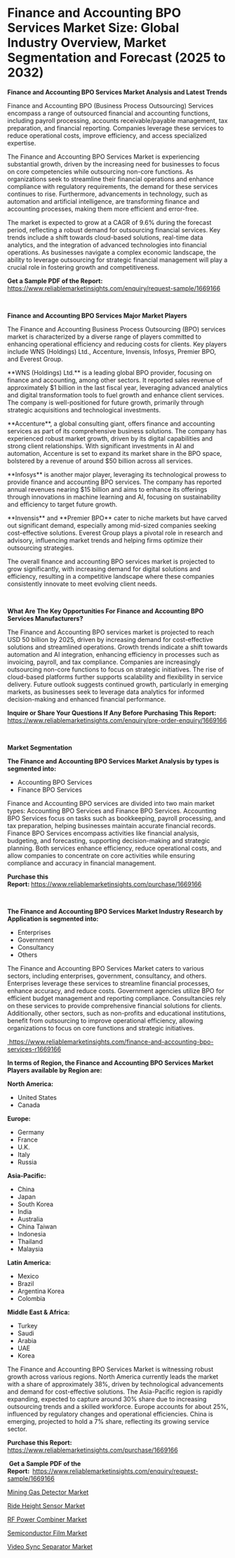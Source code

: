 <p><h1>Finance and Accounting BPO Services Market Size: Global Industry Overview, Market Segmentation and Forecast (2025 to 2032)</h1></p><p><strong>Finance and Accounting BPO Services Market Analysis and Latest Trends</strong></p>
<p><p>Finance and Accounting BPO (Business Process Outsourcing) Services encompass a range of outsourced financial and accounting functions, including payroll processing, accounts receivable/payable management, tax preparation, and financial reporting. Companies leverage these services to reduce operational costs, improve efficiency, and access specialized expertise.</p><p>The Finance and Accounting BPO Services Market is experiencing substantial growth, driven by the increasing need for businesses to focus on core competencies while outsourcing non-core functions. As organizations seek to streamline their financial operations and enhance compliance with regulatory requirements, the demand for these services continues to rise. Furthermore, advancements in technology, such as automation and artificial intelligence, are transforming finance and accounting processes, making them more efficient and error-free.</p><p>The market is expected to grow at a CAGR of 9.6% during the forecast period, reflecting a robust demand for outsourcing financial services. Key trends include a shift towards cloud-based solutions, real-time data analytics, and the integration of advanced technologies into financial operations. As businesses navigate a complex economic landscape, the ability to leverage outsourcing for strategic financial management will play a crucial role in fostering growth and competitiveness.</p></p>
<p><strong>Get a Sample PDF of the Report:&nbsp;</strong> <a href="https://www.reliablemarketinsights.com/enquiry/request-sample/1669166?utm_campaign=2564&utm_medium=2&utm_source=Github&utm_content=ia&utm_term=10032025&utm_id=finance-and-accounting-bpo-services">https://www.reliablemarketinsights.com/enquiry/request-sample/1669166</a></p>
<p>&nbsp;</p>
<p><strong>Finance and Accounting BPO Services Major Market Players</strong></p>
<p><p>The Finance and Accounting Business Process Outsourcing (BPO) services market is characterized by a diverse range of players committed to enhancing operational efficiency and reducing costs for clients. Key players include WNS (Holdings) Ltd., Accenture, Invensis, Infosys, Premier BPO, and Everest Group.</p><p>**WNS (Holdings) Ltd.** is a leading global BPO provider, focusing on finance and accounting, among other sectors. It reported sales revenue of approximately $1 billion in the last fiscal year, leveraging advanced analytics and digital transformation tools to fuel growth and enhance client services. The company is well-positioned for future growth, primarily through strategic acquisitions and technological investments.</p><p>**Accenture**, a global consulting giant, offers finance and accounting services as part of its comprehensive business solutions. The company has experienced robust market growth, driven by its digital capabilities and strong client relationships. With significant investments in AI and automation, Accenture is set to expand its market share in the BPO space, bolstered by a revenue of around $50 billion across all services.</p><p>**Infosys** is another major player, leveraging its technological prowess to provide finance and accounting BPO services. The company has reported annual revenues nearing $15 billion and aims to enhance its offerings through innovations in machine learning and AI, focusing on sustainability and efficiency to target future growth.</p><p>**Invensis** and **Premier BPO** cater to niche markets but have carved out significant demand, especially among mid-sized companies seeking cost-effective solutions. Everest Group plays a pivotal role in research and advisory, influencing market trends and helping firms optimize their outsourcing strategies.</p><p>The overall finance and accounting BPO services market is projected to grow significantly, with increasing demand for digital solutions and efficiency, resulting in a competitive landscape where these companies consistently innovate to meet evolving client needs.</p></p>
<p>&nbsp;</p>
<p><strong>What Are The Key Opportunities For Finance and Accounting BPO Services Manufacturers?</strong></p>
<p><p>The Finance and Accounting BPO services market is projected to reach USD 50 billion by 2025, driven by increasing demand for cost-effective solutions and streamlined operations. Growth trends indicate a shift towards automation and AI integration, enhancing efficiency in processes such as invoicing, payroll, and tax compliance. Companies are increasingly outsourcing non-core functions to focus on strategic initiatives. The rise of cloud-based platforms further supports scalability and flexibility in service delivery. Future outlook suggests continued growth, particularly in emerging markets, as businesses seek to leverage data analytics for informed decision-making and enhanced financial performance.</p></p>
<p><strong>Inquire or Share Your Questions If Any Before Purchasing This Report:</strong> <a href="https://www.reliablemarketinsights.com/enquiry/pre-order-enquiry/1669166?utm_campaign=2564&utm_medium=2&utm_source=Github&utm_content=ia&utm_term=10032025&utm_id=finance-and-accounting-bpo-services">https://www.reliablemarketinsights.com/enquiry/pre-order-enquiry/1669166</a></p>
<p>&nbsp;</p>
<p><strong>Market Segmentation</strong></p>
<p><strong>The Finance and Accounting BPO Services Market Analysis by types is segmented into:</strong></p>
<p><ul><li>Accounting BPO Services</li><li>Finance BPO Services</li></ul></p>
<p><p>Finance and Accounting BPO services are divided into two main market types: Accounting BPO Services and Finance BPO Services. Accounting BPO Services focus on tasks such as bookkeeping, payroll processing, and tax preparation, helping businesses maintain accurate financial records. Finance BPO Services encompass activities like financial analysis, budgeting, and forecasting, supporting decision-making and strategic planning. Both services enhance efficiency, reduce operational costs, and allow companies to concentrate on core activities while ensuring compliance and accuracy in financial management.</p></p>
<p><strong>Purchase this Report:&nbsp;</strong><a href="https://www.reliablemarketinsights.com/purchase/1669166?utm_campaign=2564&utm_medium=2&utm_source=Github&utm_content=ia&utm_term=10032025&utm_id=finance-and-accounting-bpo-services">https://www.reliablemarketinsights.com/purchase/1669166</a></p>
<p>&nbsp;</p>
<p><strong>The Finance and Accounting BPO Services Market Industry Research by Application is segmented into:</strong></p>
<p><ul><li>Enterprises</li><li>Government</li><li>Consultancy</li><li>Others</li></ul></p>
<p><p>The Finance and Accounting BPO Services Market caters to various sectors, including enterprises, government, consultancy, and others. Enterprises leverage these services to streamline financial processes, enhance accuracy, and reduce costs. Government agencies utilize BPO for efficient budget management and reporting compliance. Consultancies rely on these services to provide comprehensive financial solutions for clients. Additionally, other sectors, such as non-profits and educational institutions, benefit from outsourcing to improve operational efficiency, allowing organizations to focus on core functions and strategic initiatives.</p></p>
<p><a href="https://www.reliablemarketinsights.com/finance-and-accounting-bpo-services-r1669166?utm_campaign=2564&utm_medium=2&utm_source=Github&utm_content=ia&utm_term=10032025&utm_id=finance-and-accounting-bpo-services">&nbsp;https://www.reliablemarketinsights.com/finance-and-accounting-bpo-services-r1669166</a></p>
<p><strong>In terms of Region, the Finance and Accounting BPO Services Market Players available by Region are:</strong></p>
<p>
    <p> <strong> North America: </strong>
        <ul>
            <li>United States</li>
            <li>Canada</li>
        </ul>
        </p> 
    <p> <strong> Europe: </strong>
        <ul>
            <li>Germany</li>
            <li>France</li>
            <li>U.K.</li>
            <li>Italy</li>
            <li>Russia</li>
        </ul>
        </p> 
    <p> <strong> Asia-Pacific: </strong>
        <ul>
            <li>China</li>
            <li>Japan</li>
            <li>South Korea</li>
            <li>India</li>
            <li>Australia</li>
            <li>China Taiwan</li>
            <li>Indonesia</li>
            <li>Thailand</li>
            <li>Malaysia</li>
        </ul>
        </p> 
    <p> <strong> Latin America: </strong>
        <ul>
            <li>Mexico</li>
            <li>Brazil</li>
            <li>Argentina Korea</li>
            <li>Colombia</li>
        </ul>
        </p> 
    <p> <strong> Middle East & Africa: </strong>
        <ul>
            <li>Turkey</li>
            <li>Saudi</li>
            <li>Arabia</li>
            <li>UAE</li>
            <li>Korea</li>
        </ul>
    </p>
    </p>
<p><p>The Finance and Accounting BPO Services Market is witnessing robust growth across various regions. North America currently leads the market with a share of approximately 38%, driven by technological advancements and demand for cost-effective solutions. The Asia-Pacific region is rapidly expanding, expected to capture around 30% share due to increasing outsourcing trends and a skilled workforce. Europe accounts for about 25%, influenced by regulatory changes and operational efficiencies. China is emerging, projected to hold a 7% share, reflecting its growing service sector.</p></p>
<p><strong>Purchase this Report: </strong><a href="https://www.reliablemarketinsights.com/purchase/1669166?utm_campaign=2564&utm_medium=2&utm_source=Github&utm_content=ia&utm_term=10032025&utm_id=finance-and-accounting-bpo-services">https://www.reliablemarketinsights.com/purchase/1669166</a></p>
<p>&nbsp;<strong>Get a Sample PDF of the Report:&nbsp;&nbsp;</strong><a href="https://www.reliablemarketinsights.com/enquiry/request-sample/1669166?utm_campaign=2564&utm_medium=2&utm_source=Github&utm_content=ia&utm_term=10032025&utm_id=finance-and-accounting-bpo-services">https://www.reliablemarketinsights.com/enquiry/request-sample/1669166</a></p>
<p><strong></strong></p>
<p><p><a href="https://www.linkedin.com/pulse/study-mining-gas-detector-market-projectinga-cagrof-6-addition-y1mue?utm_campaign=2564&utm_medium=2&utm_source=Github&utm_content=ia&utm_term=10032025&utm_id=finance-and-accounting-bpo-services">Mining Gas Detector Market</a></p><p><a href="https://www.linkedin.com/pulse/ride-height-sensor-market-size-forecast-2025-2032-ygvyf?utm_campaign=2564&utm_medium=2&utm_source=Github&utm_content=ia&utm_term=10032025&utm_id=finance-and-accounting-bpo-services">Ride Height Sensor Market</a></p><p><a href="https://www.linkedin.com/pulse/rf-power-combiner-market-growth-study-provides-comprehensive-i2myc?utm_campaign=2564&utm_medium=2&utm_source=Github&utm_content=ia&utm_term=10032025&utm_id=finance-and-accounting-bpo-services">RF Power Combiner Market</a></p><p><a href="https://www.linkedin.com/pulse/semiconductor-film-market-expected-see-significant-competition-kvnre?utm_campaign=2564&utm_medium=2&utm_source=Github&utm_content=ia&utm_term=10032025&utm_id=finance-and-accounting-bpo-services">Semiconductor Film Market</a></p><p><a href="https://www.linkedin.com/pulse/video-sync-separator-market-size-revenue-analysis-cagr-84-from-wmtje?utm_campaign=2564&utm_medium=2&utm_source=Github&utm_content=ia&utm_term=10032025&utm_id=finance-and-accounting-bpo-services">Video Sync Separator Market</a></p></p>